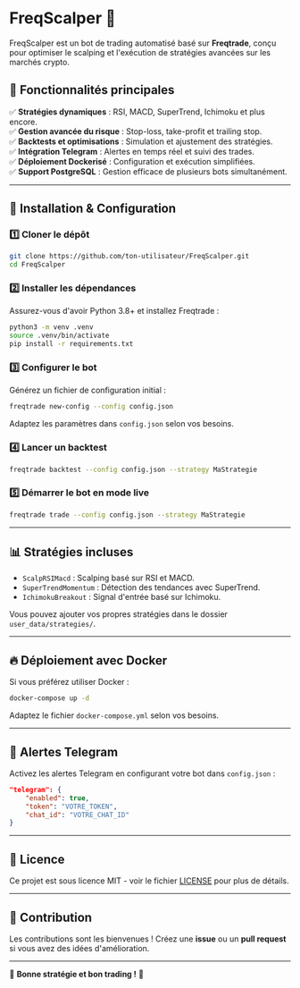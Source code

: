 # FreqScalper 🚀

FreqScalper est un bot de trading automatisé basé sur **Freqtrade**, conçu pour optimiser le scalping et l'exécution de stratégies avancées sur les marchés crypto. 

## 📌 Fonctionnalités principales

✅ **Stratégies dynamiques** : RSI, MACD, SuperTrend, Ichimoku et plus encore.  
✅ **Gestion avancée du risque** : Stop-loss, take-profit et trailing stop.  
✅ **Backtests et optimisations** : Simulation et ajustement des stratégies.  
✅ **Intégration Telegram** : Alertes en temps réel et suivi des trades.  
✅ **Déploiement Dockerisé** : Configuration et exécution simplifiées.  
✅ **Support PostgreSQL** : Gestion efficace de plusieurs bots simultanément.

---

## 🚀 Installation & Configuration

### 1️⃣ Cloner le dépôt
```bash
git clone https://github.com/ton-utilisateur/FreqScalper.git
cd FreqScalper
```

### 2️⃣ Installer les dépendances
Assurez-vous d'avoir Python 3.8+ et installez Freqtrade :
```bash
python3 -m venv .venv
source .venv/bin/activate
pip install -r requirements.txt
```

### 3️⃣ Configurer le bot
Générez un fichier de configuration initial :
```bash
freqtrade new-config --config config.json
```
Adaptez les paramètres dans `config.json` selon vos besoins.

### 4️⃣ Lancer un backtest
```bash
freqtrade backtest --config config.json --strategy MaStrategie
```

### 5️⃣ Démarrer le bot en mode live
```bash
freqtrade trade --config config.json --strategy MaStrategie
```

---

## 📊 Stratégies incluses

- `ScalpRSIMacd` : Scalping basé sur RSI et MACD.
- `SuperTrendMomentum` : Détection des tendances avec SuperTrend.
- `IchimokuBreakout` : Signal d'entrée basé sur Ichimoku.

Vous pouvez ajouter vos propres stratégies dans le dossier `user_data/strategies/`.

---

## 🔥 Déploiement avec Docker

Si vous préférez utiliser Docker :
```bash
docker-compose up -d
```
Adaptez le fichier `docker-compose.yml` selon vos besoins.

---

## 📢 Alertes Telegram

Activez les alertes Telegram en configurant votre bot dans `config.json` :
```json
"telegram": {
    "enabled": true,
    "token": "VOTRE_TOKEN",
    "chat_id": "VOTRE_CHAT_ID"
}
```

---

## 📜 Licence

Ce projet est sous licence MIT - voir le fichier [LICENSE](LICENSE) pour plus de détails.

---

## 🤝 Contribution

Les contributions sont les bienvenues ! Créez une **issue** ou un **pull request** si vous avez des idées d'amélioration.

---

🚀 **Bonne stratégie et bon trading !** 🚀
